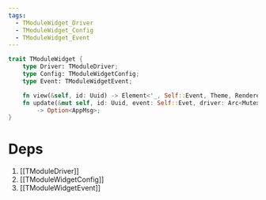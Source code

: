 ```yaml
---
tags:
  - TModuleWidget_Driver
  - TModuleWidget_Config
  - TModuleWidget_Event
---
```

```rust
trait TModuleWidget {
	type Driver: TModuleDriver;
	type Config: TModuleWidgetConfig;
	type Event: TModuleWidgetEvent;

	fn view(&self, id: Uuid) -> Element<'_, Self::Event, Theme, Renderer>;
	fn update(&mut self, id: Uuid, event: Self::Evet, driver: Arc<Mutex<Self::Driver>>) 
		-> Option<AppMsg>;
}
```
# Deps
1. [[TModuleDriver]]
2. [[TModuleWidgetConfig]]
3. [[TModuleWidgetEvent]]